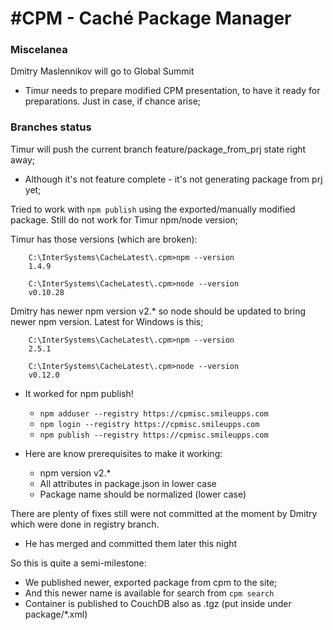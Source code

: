 #CPM - Caché Package Manager
===

### Miscelanea

Dmitry Maslennikov will go to Global Summit
* Timur needs to prepare modified CPM presentation, to have it ready for preparations. Just in case, if chance arise;

### Branches status

Timur will push the current branch feature/package_from_prj state right away;
* Although it's not feature complete - it's not generating package from prj yet;

Tried to work with `npm publish` using the exported/manually modified package. Still do not work for Timur npm/node version;

Timur has those versions (which are broken):
```
	C:\InterSystems\CacheLatest\.cpm>npm --version
	1.4.9
	
	C:\InterSystems\CacheLatest\.cpm>node --version
	v0.10.28
```

Dmitry has newer npm version v2.* so node should be updated to bring newer npm version. Latest for Windows is this;

```
	C:\InterSystems\CacheLatest\.cpm>npm --version
	2.5.1
	
	C:\InterSystems\CacheLatest\.cpm>node --version
	v0.12.0
```

* It worked for npm publish!
	* `npm adduser --registry https://cpmisc.smileupps.com`
	* `npm login --registry https://cpmisc.smileupps.com`
	* `npm publish --registry https://cpmisc.smileupps.com`

* Here are know prerequisites to make it working:
	* npm version v2.*
	* All attributes in package.json in lower case
	* Package name should be normalized (lower case)

There are plenty of fixes still were not committed at the moment by Dmitry which were done in registry branch. 
* He has merged and committed them later this night

So this is quite a semi-milestone:
* We published newer, exported package from cpm to the site;
* And this newer name is available for search from `cpm search`
* Container is published to CouchDB also as .tgz (put inside under package/*.xml)

